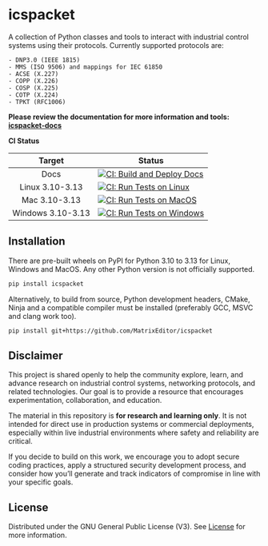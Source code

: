 # icspacket

A collection of Python classes and tools to interact with industrial control
systems using their protocols. Currently supported protocols are:

```
- DNP3.0 (IEEE 1815)
- MMS (ISO 9506) and mappings for IEC 61850
- ACSE (X.227)
- COPP (X.226)
- COSP (X.225)
- COTP (X.224)
- TPKT (RFC1006)
```

**Please review the documentation for more information and tools: [icspacket-docs](https://matrixeditor.github.io/icspacket/)**

**CI Status**

|Target|Status|
|:----:|------|
|Docs|[![CI: Build and Deploy Docs](https://github.com/MatrixEditor/icspacket/actions/workflows/ci-docs.yml/badge.svg)](https://github.com/MatrixEditor/icspacket/actions/workflows/ci-docs.yml)|
|Linux 3.10-3.13|[![CI: Run Tests on Linux](https://github.com/MatrixEditor/icspacket/actions/workflows/ci-pytest-linux.yml/badge.svg)](https://github.com/MatrixEditor/icspacket/actions/workflows/ci-pytest-linux.yml)|
|Mac 3.10-3.13|[![CI: Run Tests on MacOS](https://github.com/MatrixEditor/icspacket/actions/workflows/ci-pytest-macos.yml/badge.svg)](https://github.com/MatrixEditor/icspacket/actions/workflows/ci-pytest-macos.yml)|
|Windows 3.10-3.13|[![CI: Run Tests on Windows](https://github.com/MatrixEditor/icspacket/actions/workflows/ci-pytest-windows.yml/badge.svg)](https://github.com/MatrixEditor/icspacket/actions/workflows/ci-pytest-windows.yml)|

## Installation

There are pre-built wheels on PyPI for Python 3.10 to 3.13 for Linux, Windows
and MacOS. Any other Python version is not officially supported.

```bash
pip install icspacket
```

Alternatively, to build from source, Python development headers, CMake, Ninja
and a compatible compiler must be installed (preferably GCC, MSVC and clang work
too).

```bash
pip install git+https://github.com/MatrixEditor/icspacket
```

## Disclaimer

This project is shared openly to help the community explore, learn, and advance
research on industrial control systems, networking protocols, and related
technologies. Our goal is to provide a resource that encourages experimentation,
collaboration, and education.

The material in this repository is **for research and learning only**. It is not
intended for direct use in production systems or commercial deployments,
especially within live industrial environments where safety and reliability are
critical.

If you decide to build on this work, we encourage you to adopt secure coding
practices, apply a structured security development process, and consider how
you’ll generate and track indicators of compromise in line with your specific
goals.

## License

Distributed under the GNU General Public License (V3). See [License](LICENSE) for more information.